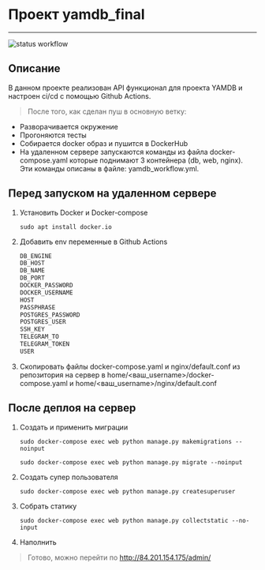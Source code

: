 # Проект yamdb_final

------

![status workflow](https://github.com/petrzakharov/yamdb_final/actions/workflows/yamdb_workflow.yml/badge.svg)

## Описание

В данном проекте реализован API функционал для проекта YAMDB и настроен ci/cd с помощью Github Actions.
>После того, как сделан пуш в основную ветку:

* Разворачивается окружение
* Прогоняются тесты
* Cобирается docker образ и пушится в DockerHub
* На удаленном сервере запускаются команды из файла docker-compose.yaml которые поднимают 3 контейнера (db, web, nginx). Эти команды описаны в файле: yamdb_workflow.yml.

## Перед запуском на удаленном сервере

1. Установить Docker и Docker-compose

    `sudo apt install docker.io`
2. Добавить env переменные в Github Actions

    ```python
    DB_ENGINE
    DB_HOST
    DB_NAME
    DB_PORT
    DOCKER_PASSWORD
    DOCKER_USERNAME
    HOST
    PASSPHRASE
    POSTGRES_PASSWORD
    POSTGRES_USER
    SSH_KEY
    TELEGRAM_TO
    TELEGRAM_TOKEN
    USER
    ```

3. Скопировать файлы docker-compose.yaml и nginx/default.conf из репозитория на сервер в home/<ваш_username>/docker-compose.yaml и home/<ваш_username>/nginx/default.conf

## После деплоя на сервер

1. Создать и применить миграции

   `sudo docker-compose exec web python manage.py makemigrations --noinput`

   `sudo docker-compose exec web python manage.py migrate --noinput`

2. Создать супер пользователя

    `sudo docker-compose exec web python manage.py createsuperuser`

3. Собрать статику

    `sudo docker-compose exec web python manage.py collectstatic --no-input`
4. Наполнить 

> Готово, можно перейти по http://84.201.154.175/admin/

